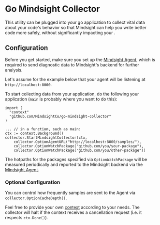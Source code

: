 # Go Mindsight Collector

This utility can be plugged into your go application to collect vital data about your code's behavior so that Mindsight can help you write better code more safely, without significantly impacting your .

## Configuration

Before you get started, make sure you set up the [Mindsight Agent](https://github.com/MindsightCo/hotpath-agent), which is
required to send diagnostic data to Mindsight's backend for further analysis.

Let's assume for the example below that your agent will be listening at `http://localhost:8000`.

To start collecting data from your application, do the following your application (`main` is probably where you want to do this):

```
import (
  "context"
  "github.com/MindsightCo/go-mindsight-collector"
)

... // in a function, such as main:
ctx := context.Background()
collector.StartMindsightCollector(ctx,
    collector.OptionAgentURL("http://localhost:8000/samples/"),
    collector.OptionWatchPackage("github.com/you/your-package"),
    collector.OptionWatchPackage("github.com/you/other-package"))
```

The hotpaths for the packages specified via `OptionWatchPackage` will be measured periodically and reported to the Mindsight backend via the [Mindsight Agent](https://github.com/MindsightCo/hotpath-agent).

### Optional Configuration

You can control how frequently samples are sent to the Agent via `collector.OptionCacheDepth()`.

Feel free to provide your own [context](https://godoc.org/context) according to your needs. The collector will halt if the context receives a cancellation request (i.e. it respects `ctx.Done()`).
